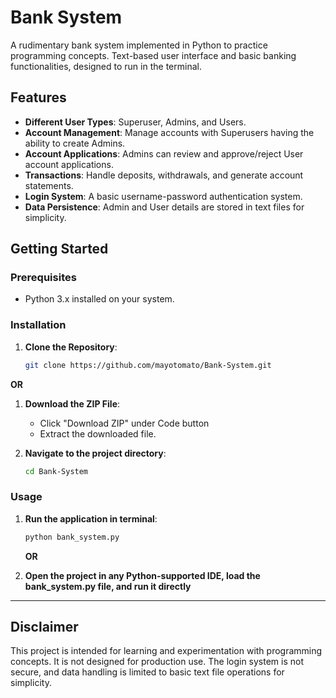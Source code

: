 
# Bank System

A rudimentary bank system implemented in Python to practice programming concepts. Text-based user interface and basic banking functionalities, designed to run in the terminal.

## Features

- **Different User Types**: Superuser, Admins, and Users.
- **Account Management**: Manage accounts with Superusers having the ability to create Admins.
- **Account Applications**: Admins can review and approve/reject User account applications.
- **Transactions**: Handle deposits, withdrawals, and generate account statements.
- **Login System**: A basic username-password authentication system.
- **Data Persistence**: Admin and User details are stored in text files for simplicity.

## Getting Started

### Prerequisites

- Python 3.x installed on your system.

### Installation

1. **Clone the Repository**:
   ```bash
   git clone https://github.com/mayotomato/Bank-System.git
   ```

**OR**

1. **Download the ZIP File**:
      - Click "Download ZIP" under Code button
      - Extract the downloaded file.

2. **Navigate to the project directory**:
   ```bash
   cd Bank-System
   ```

### Usage

1. **Run the application in terminal**:
   ```bash
   python bank_system.py
   ```

   **OR**

2. **Open the project in any Python-supported IDE, load the bank_system.py file, and run it directly**

---

## Disclaimer

This project is intended for learning and experimentation with programming concepts. It is not designed for production use. The login system is not secure, and data handling is limited to basic text file operations for simplicity.
